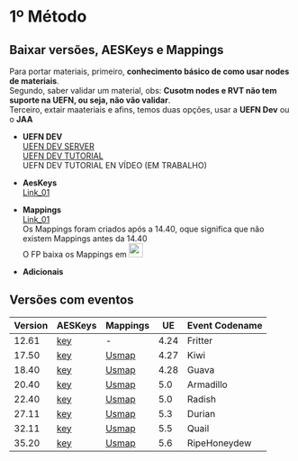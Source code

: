 # 1º Método
## **Baixar versões, AESKeys e Mappings** </br>
Para portar materiais, primeiro, **conhecimento básico de como usar nodes de materiais**.</br>
Segundo, saber validar um material, obs: **Cusotm nodes e RVT não tem suporte na UEFN, ou seja, não vão validar**.</br>
Terceiro, extair maateriais e afins, temos duas opções, usar a **UEFN Dev** ou o **JAA** </br>
* **UEFN DEV**</br>
[UEFN DEV SERVER](https://discord.com/invite/VpYyFS8wbm)</br>
[UEFN DEV TUTORIAL](https://github.com/luiz-2213/Versions/blob/main/Tutoriais/UEFN_DEV_Tutorial.md)</br>
UEFN DEV TUTORIAL EN VÍDEO (EM TRABALHO)
* **AesKeys** </br>
  [Link_01](https://github.com/dippyshere/fortnite-aes-archive/blob/master/archive/readme.md) </br>
* **Mappings**</br>
[Link_01](https://github.com/TheNaeem/Unreal-Mappings-Archive/tree/main/Fortnite) </br>
Os Mappings foram criados após a 14.40, oque significa que não existem Mappings antes da 14.40 </br>
O FP baixa os Mappings em  <img width="25" height="25" alt="config" src="https://github.com/user-attachments/assets/2e2e8b73-1df9-4488-805a-cc7d1254b59e" /> </br>

* **Adicionais**

##  Versões com eventos
| Version | AESKeys | Mappings |  UE  | Event Codename |
|---------|---------|----------|------|----------------|
|12.61|[key](https://github.com/luiz-2213/Versions/blob/main/Arquivos%20/12.61%20/AESKeys_12.61.md)|-|4.24|Fritter     |
|17.50|[key](https://github.com/luiz-2213/Versions/blob/main/Arquivos%20/17.50%20/AESKeys_17.50.md)|[Usmap](https://github.com/luiz-2213/Versions/blob/main/Arquivos%20/17.50%20/++Fortnite+Release-17.50-CL-17388565-Windows_oo.usmap)|4.27|Kiwi        |
|18.40|[key](https://github.com/luiz-2213/Versions/blob/main/Arquivos%20/18.40%20/AESKeys_18.40.md)|[Usmap](https://github.com/luiz-2213/Versions/blob/main/Arquivos%20/18.40%20/++Fortnite+Release-18.40-CL-18163738-Windows_oo.usmap)|4.28|Guava       |
|20.40|[key](https://github.com/luiz-2213/Versions/blob/main/Arquivos%20/20.40%20/AESKeys_20.40.md)|[Usmap](https://github.com/luiz-2213/Versions/blob/main/Arquivos%20/20.40%20/%20++Fortnite+Release-20.40-CL-20244966-Windows_oo.usmap)|5.0 |Armadillo   |
|22.40|[key](https://github.com/luiz-2213/Versions/blob/main/Arquivos%20/22.40%20/AESKeys_22.40.md)|[Usmap](https://github.com/luiz-2213/Versions/blob/main/Arquivos%20/22.40%20/++Fortnite+Release-22.40-CL-23070899-Android_oo.usmap)|5.0 |Radish      |
|27.11|[key](https://github.com/luiz-2213/Versions/blob/main/Arquivos%20/27.11/AESKeys_27.11.md)   |[Usmap](https://github.com/luiz-2213/Versions/blob/main/Arquivos%20/27.11/%2B%2BFortnite%2BRelease-27.11-CL-29739262-Android_oo.usmap)|5.3 | Durian     |
|32.11|[key](https://github.com/luiz-2213/Versions/blob/main/Arquivos%20/32.11%20/AESKeys_32.11.md)|[Usmap](https://github.com/luiz-2213/Versions/blob/main/Arquivos%20/32.11/%2B%2BFortnite%2BRelease-32.11-CL-38202817-Windows_oo.usmap)|5.5 | Quail      |
|35.20|[key](https://github.com/luiz-2213/Versions/blob/main/Arquivos%20/35.20%20/AesKeys_35.20.md)|[Usmap](https://github.com/luiz-2213/Versions/blob/main/Arquivos%20/35.20/%2B%2BFortnite%2BRelease-35.20-CL-42911808-Windows_oo.usmap)|5.6 |RipeHoneydew|

